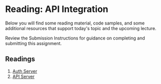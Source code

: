 # Reading: API Integration

Below you will find some reading material, code samples, and some additional resources that support today's topic and the upcoming lecture.

Review the Submission Instructions for guidance on completing and submitting this assignment.

## Readings

1. [Auth Server](https://codefellows.github.io/code-401-javascript-guide/curriculum/apps-and-libraries/auth-server/)
1. [API Server](https://github.com/codefellows/code-401-javascript-guide/tree/main/curriculum/apps-and-libraries/api-server)
